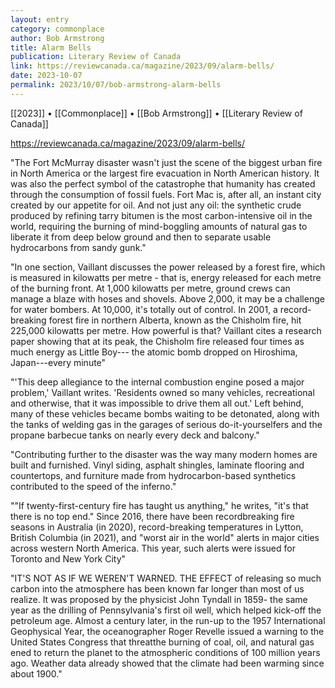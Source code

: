 ```yaml
---
layout: entry
category: commonplace
author: Bob Armstrong
title: Alarm Bells
publication: Literary Review of Canada
link: https://reviewcanada.ca/magazine/2023/09/alarm-bells/
date: 2023-10-07
permalink: 2023/10/07/bob-armstrong-alarm-bells
---
```


[[2023]] • [[Commonplace]] • [[Bob Armstrong]] • [[Literary Review of Canada]]

https://reviewcanada.ca/magazine/2023/09/alarm-bells/

"The Fort McMurray disaster wasn't just the scene of the biggest urban fire in North America or the largest fire evacuation in North American history. It was also the perfect symbol of the catastrophe that humanity has created through the consumption of fossil fuels. Fort Mac is, after all, an instant city created by our appetite for oil. And not just any oil: the synthetic crude produced by refining tarry bitumen is the most carbon-intensive oil in the world, requiring the burning of mind-boggling amounts of natural gas to liberate it from deep below ground and then to separate usable hydrocarbons from sandy gunk."

"In one section, Vaillant discusses the power released by a forest fire, which is measured in kilowatts per metre - that is, energy released for each metre of the burning front. At 1,000 kilowatts per metre, ground crews can manage a blaze with hoses and shovels. Above 2,000, it may be a challenge for water bombers. At 10,000, it's totally out of control. In 2001, a record-breaking forest fire in northern Alberta, known as the Chisholm fire, hit 225,000 kilowatts per metre. How powerful is that? Vaillant cites a research paper showing that at its peak, the Chisholm fire released four times as much energy as Little Boy--- the atomic bomb dropped on Hiroshima, Japan---every minute"

"'This deep allegiance to the internal combustion engine posed a major problem,' Vaillant writes. 'Residents owned so many vehicles, recreational and otherwise, that it was impossible to drive them all out.' Left behind, many of these vehicles became bombs waiting to be detonated, along with the tanks of welding gas in the garages of serious do-it-yourselfers and the propane barbecue tanks on nearly every deck and balcony."

"Contributing further to the disaster was the way many modern homes are built and furnished. Vinyl siding, asphalt shingles, laminate flooring and countertops, and furniture made from hydrocarbon-based synthetics contributed to the speed of the inferno."

""If twenty-first-century fire has taught us anything," he writes, "it's that there is no top end." Since 2016, there have been recordbreaking fire seasons in Australia (in 2020), record-breaking temperatures in Lytton, British Columbia (in 2021), and "worst air in the world" alerts in major cities across western North America. This year, such alerts were issued for Toronto and New York City"

"IT'S NOT AS IF WE WEREN'T WARNED. THE EFFECT of releasing so much carbon into the atmosphere has been known far longer than most of us realize. It was proposed by the physicist John Tyndall in 1859- the same year as the drilling of Pennsylvania's first oil well, which helped kick-off the petroleum age. Almost a century later, in the run-up to the 1957 International Geophysical Year, the oceanographer Roger Revelle issued a warning to the United States Congress that threatthe burning of coal, oil, and natural gas ened to return the planet to the atmospheric conditions of 100 million years ago. Weather data already showed that the climate had been warming since about 1900."
